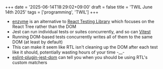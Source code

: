 +++
date = '2025-06-14T18:29:02+09:00'
draft = false
title = 'TWIL June 14th 2025'
tags = ['programming', 'TWIL']
+++
- [enzyme](https://github.com/enzymejs/enzyme) is an alternative to [React Testing Library](https://github.com/testing-library/react-testing-library) which focuses on the React Tree rather than the DOM
- Jest can run individual tests or suites concurrently, and so can [Vitest](https://vitest.dev/guide/features.html#running-tests-concurrently)
- Running DOM-based tests concurrently writes all of them to the same DOM (at least by default)
- This can make it seem like RTL isn't cleaning up the DOM after each test like it should, potentially wasting hours of your time -__-
- [eslint-plugin-jest-dom](https://github.com/testing-library/eslint-plugin-jest-dom) can tell you when you should be using RTL's custom matchers
